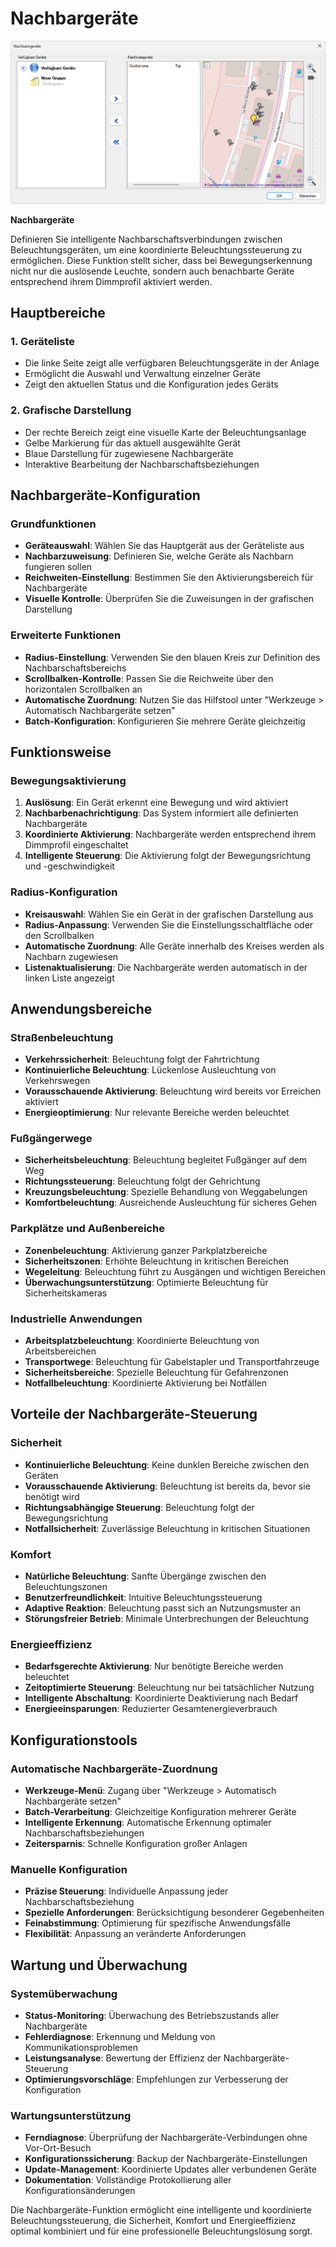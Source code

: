# Nachbargeräte

![Nachbargeräte](nachbargeraete.png)

**Nachbargeräte**

Definieren Sie intelligente Nachbarschaftsverbindungen zwischen Beleuchtungsgeräten, um eine koordinierte Beleuchtungssteuerung zu ermöglichen. Diese Funktion stellt sicher, dass bei Bewegungserkennung nicht nur die auslösende Leuchte, sondern auch benachbarte Geräte entsprechend ihrem Dimmprofil aktiviert werden.

## Hauptbereiche

### 1. Geräteliste

- Die linke Seite zeigt alle verfügbaren Beleuchtungsgeräte in der Anlage
- Ermöglicht die Auswahl und Verwaltung einzelner Geräte
- Zeigt den aktuellen Status und die Konfiguration jedes Geräts

### 2. Grafische Darstellung

- Der rechte Bereich zeigt eine visuelle Karte der Beleuchtungsanlage
- Gelbe Markierung für das aktuell ausgewählte Gerät
- Blaue Darstellung für zugewiesene Nachbargeräte
- Interaktive Bearbeitung der Nachbarschaftsbeziehungen

## Nachbargeräte-Konfiguration

### Grundfunktionen

- **Geräteauswahl**: Wählen Sie das Hauptgerät aus der Geräteliste aus
- **Nachbarzuweisung**: Definieren Sie, welche Geräte als Nachbarn fungieren sollen
- **Reichweiten-Einstellung**: Bestimmen Sie den Aktivierungsbereich für Nachbargeräte
- **Visuelle Kontrolle**: Überprüfen Sie die Zuweisungen in der grafischen Darstellung

### Erweiterte Funktionen

- **Radius-Einstellung**: Verwenden Sie den blauen Kreis zur Definition des Nachbarschaftsbereichs
- **Scrollbalken-Kontrolle**: Passen Sie die Reichweite über den horizontalen Scrollbalken an
- **Automatische Zuordnung**: Nutzen Sie das Hilfstool unter "Werkzeuge > Automatisch Nachbargeräte setzen"
- **Batch-Konfiguration**: Konfigurieren Sie mehrere Geräte gleichzeitig

## Funktionsweise

### Bewegungsaktivierung

1. **Auslösung**: Ein Gerät erkennt eine Bewegung und wird aktiviert
2. **Nachbarbenachrichtigung**: Das System informiert alle definierten Nachbargeräte
3. **Koordinierte Aktivierung**: Nachbargeräte werden entsprechend ihrem Dimmprofil eingeschaltet
4. **Intelligente Steuerung**: Die Aktivierung folgt der Bewegungsrichtung und -geschwindigkeit

### Radius-Konfiguration

- **Kreisauswahl**: Wählen Sie ein Gerät in der grafischen Darstellung aus
- **Radius-Anpassung**: Verwenden Sie die Einstellungsschaltfläche oder den Scrollbalken
- **Automatische Zuordnung**: Alle Geräte innerhalb des Kreises werden als Nachbarn zugewiesen
- **Listenaktualisierung**: Die Nachbargeräte werden automatisch in der linken Liste angezeigt

## Anwendungsbereiche

### Straßenbeleuchtung

- **Verkehrssicherheit**: Beleuchtung folgt der Fahrtrichtung
- **Kontinuierliche Beleuchtung**: Lückenlose Ausleuchtung von Verkehrswegen
- **Vorausschauende Aktivierung**: Beleuchtung wird bereits vor Erreichen aktiviert
- **Energieoptimierung**: Nur relevante Bereiche werden beleuchtet

### Fußgängerwege

- **Sicherheitsbeleuchtung**: Beleuchtung begleitet Fußgänger auf dem Weg
- **Richtungssteuerung**: Beleuchtung folgt der Gehrichtung
- **Kreuzungsbeleuchtung**: Spezielle Behandlung von Weggabelungen
- **Komfortbeleuchtung**: Ausreichende Ausleuchtung für sicheres Gehen

### Parkplätze und Außenbereiche

- **Zonenbeleuchtung**: Aktivierung ganzer Parkplatzbereiche
- **Sicherheitszonen**: Erhöhte Beleuchtung in kritischen Bereichen
- **Wegeleitung**: Beleuchtung führt zu Ausgängen und wichtigen Bereichen
- **Überwachungsunterstützung**: Optimierte Beleuchtung für Sicherheitskameras

### Industrielle Anwendungen

- **Arbeitsplatzbeleuchtung**: Koordinierte Beleuchtung von Arbeitsbereichen
- **Transportwege**: Beleuchtung für Gabelstapler und Transportfahrzeuge
- **Sicherheitsbereiche**: Spezielle Beleuchtung für Gefahrenzonen
- **Notfallbeleuchtung**: Koordinierte Aktivierung bei Notfällen

## Vorteile der Nachbargeräte-Steuerung

### Sicherheit

- **Kontinuierliche Beleuchtung**: Keine dunklen Bereiche zwischen den Geräten
- **Vorausschauende Aktivierung**: Beleuchtung ist bereits da, bevor sie benötigt wird
- **Richtungsabhängige Steuerung**: Beleuchtung folgt der Bewegungsrichtung
- **Notfallsicherheit**: Zuverlässige Beleuchtung in kritischen Situationen

### Komfort

- **Natürliche Beleuchtung**: Sanfte Übergänge zwischen den Beleuchtungszonen
- **Benutzerfreundlichkeit**: Intuitive Beleuchtungssteuerung
- **Adaptive Reaktion**: Beleuchtung passt sich an Nutzungsmuster an
- **Störungsfreier Betrieb**: Minimale Unterbrechungen der Beleuchtung

### Energieeffizienz

- **Bedarfsgerechte Aktivierung**: Nur benötigte Bereiche werden beleuchtet
- **Zeitoptimierte Steuerung**: Beleuchtung nur bei tatsächlicher Nutzung
- **Intelligente Abschaltung**: Koordinierte Deaktivierung nach Bedarf
- **Energieeinsparungen**: Reduzierter Gesamtenergieverbrauch

## Konfigurationstools

### Automatische Nachbargeräte-Zuordnung

- **Werkzeuge-Menü**: Zugang über "Werkzeuge > Automatisch Nachbargeräte setzen"
- **Batch-Verarbeitung**: Gleichzeitige Konfiguration mehrerer Geräte
- **Intelligente Erkennung**: Automatische Erkennung optimaler Nachbarschaftsbeziehungen
- **Zeitersparnis**: Schnelle Konfiguration großer Anlagen

### Manuelle Konfiguration

- **Präzise Steuerung**: Individuelle Anpassung jeder Nachbarschaftsbeziehung
- **Spezielle Anforderungen**: Berücksichtigung besonderer Gegebenheiten
- **Feinabstimmung**: Optimierung für spezifische Anwendungsfälle
- **Flexibilität**: Anpassung an veränderte Anforderungen

## Wartung und Überwachung

### Systemüberwachung

- **Status-Monitoring**: Überwachung des Betriebszustands aller Nachbargeräte
- **Fehlerdiagnose**: Erkennung und Meldung von Kommunikationsproblemen
- **Leistungsanalyse**: Bewertung der Effizienz der Nachbargeräte-Steuerung
- **Optimierungsvorschläge**: Empfehlungen zur Verbesserung der Konfiguration

### Wartungsunterstützung

- **Ferndiagnose**: Überprüfung der Nachbargeräte-Verbindungen ohne Vor-Ort-Besuch
- **Konfigurationssicherung**: Backup der Nachbargeräte-Einstellungen
- **Update-Management**: Koordinierte Updates aller verbundenen Geräte
- **Dokumentation**: Vollständige Protokollierung aller Konfigurationsänderungen

Die Nachbargeräte-Funktion ermöglicht eine intelligente und koordinierte Beleuchtungssteuerung, die Sicherheit, Komfort und Energieeffizienz optimal kombiniert und für eine professionelle Beleuchtungslösung sorgt.